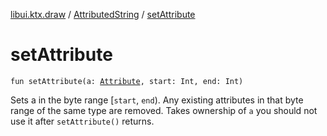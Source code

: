 [libui.ktx.draw](../README.md) / [AttributedString](README.md) / [setAttribute](set-attribute.md)

# setAttribute

`fun setAttribute(a: `[`Attribute`](../-attribute/README.md)`, start: Int, end: Int)`

Sets a in the byte range \[`start`, `end`). Any existing attributes in that byte range of the same type are removed. Takes ownership of `a` you should not use it after `setAttribute()` returns.
